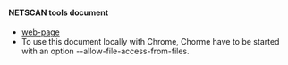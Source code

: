 #### NETSCAN tools document
+ [web-page](http://heplab3.physics.aichi-edu.ac.jp/kodama/netscan/docs/index.html)  
+ To use this document locally with Chrome, Chorme have to be started with an option --allow-file-access-from-files.  
